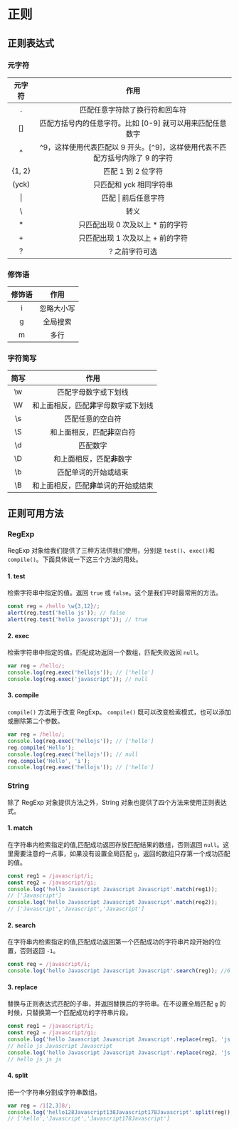 # 正则

## 正则表达式

### 元字符

| 元字符 |                                      作用                                      |
| :----: | :----------------------------------------------------------------------------: |
|   .    |                         匹配任意字符除了换行符和回车符                         |
|   []   |           匹配方括号内的任意字符。比如 [0-9] 就可以用来匹配任意数字            |
|   ^    | ^9，这样使用代表匹配以 9 开头。[`^`9]，这样使用代表不匹配方括号内除了 9 的字符 |
| {1, 2} |                               匹配 1 到 2 位字符                               |
| (yck)  |                            只匹配和 yck 相同字符串                             |
|   \|   |                              匹配 \| 前后任意字符                              |
|   \    |                                      转义                                      |
|   \*   |                       只匹配出现 0 次及以上 \* 前的字符                        |
|   +    |                        只匹配出现 1 次及以上 + 前的字符                        |
|   ?    |                                 ? 之前字符可选                                 |

### 修饰语

| 修饰语 |    作用    |
| :----: | :--------: |
|   i    | 忽略大小写 |
|   g    |  全局搜索  |
|   m    |    多行    |

### 字符简写

| 简写 |                  作用                  |
| :--: | :------------------------------------: |
|  \w  |          匹配字母数字或下划线          |
|  \W  | 和上面相反，匹配**非**字母数字或下划线 |
|  \s  |            匹配任意的空白符            |
|  \S  |      和上面相反，匹配**非**空白符      |
|  \d  |                匹配数字                |
|  \D  |       和上面相反，匹配**非**数字       |
|  \b  |          匹配单词的开始或结束          |
|  \B  | 和上面相反，匹配**非**单词的开始或结束 |

## 正则可用方法

### RegExp

RegExp 对象给我们提供了三种方法供我们使用，分别是 `test()`、`exec()`和 `compile()`。下面具体说一下这三个方法的用处。

#### 1. test

检索字符串中指定的值。返回 `true` 或 `false`。这个是我们平时最常用的方法。

```js
const reg = /hello \w{3,12}/;
alert(reg.test('hello js')); // false
alert(reg.test('hello javascript')); // true
```

#### 2. exec

检索字符串中指定的值。匹配成功返回一个数组，匹配失败返回 `null`。

```js
var reg = /hello/;
console.log(reg.exec('hellojs')); // ['hello']
console.log(reg.exec('javascript')); // null
```

#### 3. compile

`compile()` 方法用于改变 RegExp。
`compile()` 既可以改变检索模式，也可以添加或删除第二个参数。

```js
var reg = /hello/;
console.log(reg.exec('hellojs')); // ['hello']
reg.compile('Hello');
console.log(reg.exec('hellojs')); // null
reg.compile('Hello', 'i');
console.log(reg.exec('hellojs')); // ['hello']
```

### String

除了 RegExp 对象提供方法之外，String 对象也提供了四个方法来使用正则表达式。

#### 1. match

在字符串内检索指定的值,匹配成功返回存放匹配结果的数组，否则返回 `null`。这里需要注意的一点事，如果没有设置全局匹配 `g`，返回的数组只存第一个成功匹配的值。

```js
const reg1 = /javascript/i;
const reg2 = /javascript/gi;
console.log('hello Javascript Javascript Javascript'.match(reg1));
// ['Javascript']
console.log('hello Javascript Javascript Javascript'.match(reg2));
// ['Javascript','Javascript','Javascript']
```

#### 2. search

在字符串内检索指定的值,匹配成功返回第一个匹配成功的字符串片段开始的位置，否则返回 `-1`。

```js
const reg = /javascript/i;
console.log('hello Javascript Javascript Javascript'.search(reg)); //6
```

#### 3. replace

替换与正则表达式匹配的子串，并返回替换后的字符串。在不设置全局匹配 `g` 的时候，只替换第一个匹配成功的字符串片段。

```js
const reg1 = /javascript/i;
const reg2 = /javascript/gi;
console.log('hello Javascript Javascript Javascript'.replace(reg1, 'js'));
// hello js Javascript Javascript
console.log('hello Javascript Javascript Javascript'.replace(reg2, 'js'));
// hello js js js
```

#### 4. split

把一个字符串分割成字符串数组。

```js
var reg = /1[2,3]8/;
console.log('hello128Javascript138Javascript178Javascript'.split(reg));
// ['hello','Javascript','Javascript178Javascript']
```
